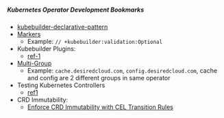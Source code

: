 ##### Kubernetes Operator Development Bookmarks

- [kubebuilder-declarative-pattern](https://github.com/kubernetes-sigs/kubebuilder-declarative-pattern)
- [Markers](https://master.book.kubebuilder.io/reference/markers.html)
  - Example: `// +kubebuilder:validation:Optional`
- Kubebuilder Plugins:
  - [ref-1](https://dev4devs.com/2022/10/24/amazing-new-plugins-that-can-help-you-a-lot-develop-your-operators-built-for-kubebuilder-in-the-google-summer-code-program-2022-by-the-students/)
- [Multi-Group](https://kubebuilder.io/migration/multi-group.html)
  - Example: `cache.desiredcloud.com`, `config.desiredcloud.com`, cache and config are 2 different groups in same operator
- Testing Kubernetes Controllers
  - [ref1](https://superorbital.io/journal/testing-production-controllers/)
- CRD Immutability:
  - [Enforce CRD Immutability with CEL Transition Rules](https://kubernetes.io/blog/2022/09/29/enforce-immutability-using-cel/)